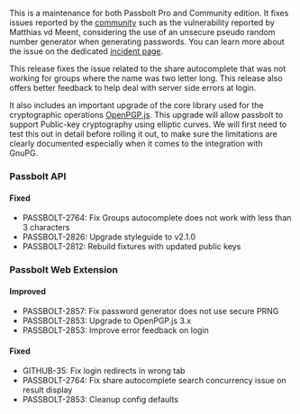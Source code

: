 This is a maintenance for both Passbolt Pro and Community edition. It fixes issues reported by 
the [community](https://community.passbolt.com/) such as the vulnerability reported by Matthias vd 
Meent, considering the use of an 
unsecure pseudo random number generator when generating passwords. You can learn more about the 
issue on the dedicated [incident page](https://www.passbolt.com/incidents/20180508_password_generator_prng).

This release fixes the issue related to the share autocomplete that was not working for groups 
where the name was two letter long. This release also offers better feedback to help deal with 
server side errors at login.

It also includes an important upgrade of the core library used for the cryptographic operations 
[OpenPGP.js](https://github.com/openpgpjs/). This upgrade will allow passbolt to support 
Public-key cryptography using elliptic 
curves. We will first need to test this out in detail before rolling it out, to make sure the 
limitations are clearly documented especially when it comes to the integration with GnuPG. 

### Passbolt API
#### Fixed

- PASSBOLT-2764: Fix Groups autocomplete does not work with less than 3 characters
- PASSBOLT-2826: Upgrade styleguide to v2.1.0
- PASSBOLT-2812: Rebuild fixtures with updated public keys

### Passbolt Web Extension
#### Improved

- PASSBOLT-2857: Fix password generator does not use secure PRNG
- PASSBOLT-2853: Upgrade to OpenPGP.js 3.x
- PASSBOLT-2853: Improve error feedback on login

#### Fixed
- GITHUB-35: Fix login redirects in wrong tab
- PASSBOLT-2764: Fix share autocomplete search concurrency issue on result display
- PASSBOLT-2853: Cleanup config defaults
